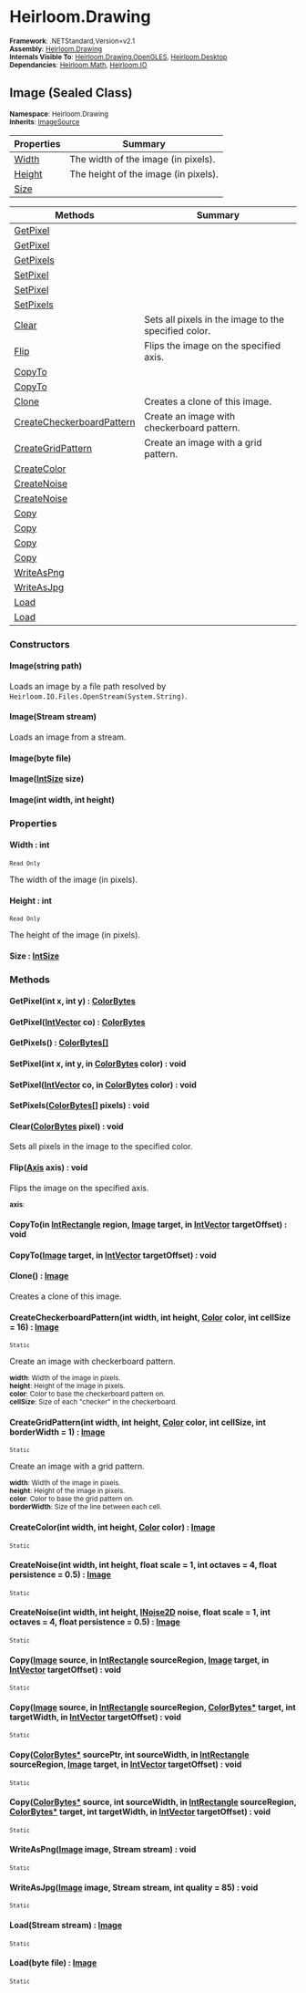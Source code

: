 # Heirloom.Drawing

<small>**Framework**: .NETStandard,Version=v2.1</small>  
<small>**Assembly**: [Heirloom.Drawing](../Heirloom.Drawing/Heirloom.Drawing.md)</small>  
<small>**Internals Visible To**: [Heirloom.Drawing.OpenGLES](../Heirloom.Drawing.OpenGLES/Heirloom.Drawing.OpenGLES.md), [Heirloom.Desktop](../Heirloom.Desktop/Heirloom.Desktop.md)</small>  
<small>**Dependancies**: [Heirloom.Math](../Heirloom.Math/Heirloom.Math.md), [Heirloom.IO](../Heirloom.IO/Heirloom.IO.md)</small>  

## Image (Sealed Class)
<small>**Namespace**: Heirloom.Drawing</small>  
<small>**Inherits**: [ImageSource](Heirloom.Drawing.ImageSource.md)</small>  

| Properties             | Summary                              |
|------------------------|--------------------------------------|
| [Width](#WID68924896)  | The width of the image (in pixels).  |
| [Height](#HEIE098AAEB) | The height of the image (in pixels). |
| [Size](#SIZ9C9392F9)   |                                      |

| Methods                                   | Summary                                              |
|-------------------------------------------|------------------------------------------------------|
| [GetPixel](#GET6D6C5BDB)                  |                                                      |
| [GetPixel](#GETB152AD22)                  |                                                      |
| [GetPixels](#GET33DBF793)                 |                                                      |
| [SetPixel](#SET65ACED49)                  |                                                      |
| [SetPixel](#SET695E975E)                  |                                                      |
| [SetPixels](#SET839EE26E)                 |                                                      |
| [Clear](#CLEE2064C99)                     | Sets all pixels in the image to the specified color. |
| [Flip](#FLI52E46586)                      | Flips the image on the specified axis.               |
| [CopyTo](#COP6964DB6F)                    |                                                      |
| [CopyTo](#COPBC09C414)                    |                                                      |
| [Clone](#CLOA49B4FCB)                     | Creates a clone of this image.                       |
| [CreateCheckerboardPattern](#CRE6BF39FAE) | Create an image with checkerboard pattern.           |
| [CreateGridPattern](#CRE54163986)         | Create an image with a grid pattern.                 |
| [CreateColor](#CRE9126DF94)               |                                                      |
| [CreateNoise](#CREBAD66DF9)               |                                                      |
| [CreateNoise](#CRE97042461)               |                                                      |
| [Copy](#COPA37F06B)                       |                                                      |
| [Copy](#COPDA107945)                      |                                                      |
| [Copy](#COPABF7383)                       |                                                      |
| [Copy](#COPE53B3007)                      |                                                      |
| [WriteAsPng](#WRI21543049)                |                                                      |
| [WriteAsJpg](#WRID1C95C6F)                |                                                      |
| [Load](#LOA93FA19CA)                      |                                                      |
| [Load](#LOA8A003EFE)                      |                                                      |

### Constructors

#### Image(string path)

Loads an image by a file path resolved by `Heirloom.IO.Files.OpenStream(System.String)`.

#### Image(Stream stream)

Loads an image from a stream.

#### Image(byte file)

#### Image([IntSize](../Heirloom.Math/Heirloom.Math.IntSize.md) size)

#### Image(int width, int height)

### Properties

#### <a name="WID68924896"></a>Width : int

<small>`Read Only`</small>

The width of the image (in pixels).

#### <a name="HEIE098AAEB"></a>Height : int

<small>`Read Only`</small>

The height of the image (in pixels).

#### <a name="SIZ9C9392F9"></a>Size : [IntSize](../Heirloom.Math/Heirloom.Math.IntSize.md)


### Methods

#### <a name="GET6D6C5BDB"></a>GetPixel(int x, int y) : [ColorBytes](Heirloom.Drawing.ColorBytes.md)


#### <a name="GETB152AD22"></a>GetPixel([IntVector](../Heirloom.Math/Heirloom.Math.IntVector.md) co) : [ColorBytes](Heirloom.Drawing.ColorBytes.md)


#### <a name="GET33DBF793"></a>GetPixels() : [ColorBytes[]](Heirloom.Drawing.ColorBytes.md)

#### <a name="SET65ACED49"></a>SetPixel(int x, int y, in [ColorBytes](Heirloom.Drawing.ColorBytes.md) color) : void


#### <a name="SET695E975E"></a>SetPixel([IntVector](../Heirloom.Math/Heirloom.Math.IntVector.md) co, in [ColorBytes](Heirloom.Drawing.ColorBytes.md) color) : void


#### <a name="SET839EE26E"></a>SetPixels([ColorBytes[]](Heirloom.Drawing.ColorBytes.md) pixels) : void


#### <a name="CLEE2064C99"></a>Clear([ColorBytes](Heirloom.Drawing.ColorBytes.md) pixel) : void

Sets all pixels in the image to the specified color.


#### <a name="FLI52E46586"></a>Flip([Axis](Heirloom.Drawing.Axis.md) axis) : void

Flips the image on the specified axis.

<small>**axis**: <param name="axis"></param></small>  

#### <a name="COP6964DB6F"></a>CopyTo(in [IntRectangle](../Heirloom.Math/Heirloom.Math.IntRectangle.md) region, [Image](Heirloom.Drawing.Image.md) target, in [IntVector](../Heirloom.Math/Heirloom.Math.IntVector.md) targetOffset) : void


#### <a name="COPBC09C414"></a>CopyTo([Image](Heirloom.Drawing.Image.md) target, in [IntVector](../Heirloom.Math/Heirloom.Math.IntVector.md) targetOffset) : void


#### <a name="CLOA49B4FCB"></a>Clone() : [Image](Heirloom.Drawing.Image.md)

Creates a clone of this image.

#### <a name="CRE6BF39FAE"></a>CreateCheckerboardPattern(int width, int height, [Color](Heirloom.Drawing.Color.md) color, int cellSize = 16) : [Image](Heirloom.Drawing.Image.md)
<small>`Static`</small>

Create an image with checkerboard pattern.

<small>**width**: <param name="width">Width of the image in pixels.</param></small>  
<small>**height**: <param name="height">Height of the image in pixels.</param></small>  
<small>**color**: <param name="color">Color to base the checkerboard pattern on.</param></small>  
<small>**cellSize**: <param name="cellSize">Size of each "checker" in the checkerboard.</param></small>  

#### <a name="CRE54163986"></a>CreateGridPattern(int width, int height, [Color](Heirloom.Drawing.Color.md) color, int cellSize, int borderWidth = 1) : [Image](Heirloom.Drawing.Image.md)
<small>`Static`</small>

Create an image with a grid pattern.

<small>**width**: <param name="width">Width of the image in pixels.</param></small>  
<small>**height**: <param name="height">Height of the image in pixels.</param></small>  
<small>**color**: <param name="color">Color to base the grid pattern on.</param></small>  
<small>**borderWidth**: <param name="borderWidth">Size of the line between each cell.</param></small>  

#### <a name="CRE9126DF94"></a>CreateColor(int width, int height, [Color](Heirloom.Drawing.Color.md) color) : [Image](Heirloom.Drawing.Image.md)
<small>`Static`</small>


#### <a name="CREBAD66DF9"></a>CreateNoise(int width, int height, float scale = 1, int octaves = 4, float persistence = 0.5) : [Image](Heirloom.Drawing.Image.md)
<small>`Static`</small>


#### <a name="CRE97042461"></a>CreateNoise(int width, int height, [INoise2D](../Heirloom.Math/Heirloom.Math.INoise2D.md) noise, float scale = 1, int octaves = 4, float persistence = 0.5) : [Image](Heirloom.Drawing.Image.md)
<small>`Static`</small>


#### <a name="COPA37F06B"></a>Copy([Image](Heirloom.Drawing.Image.md) source, in [IntRectangle](../Heirloom.Math/Heirloom.Math.IntRectangle.md) sourceRegion, [Image](Heirloom.Drawing.Image.md) target, in [IntVector](../Heirloom.Math/Heirloom.Math.IntVector.md) targetOffset) : void
<small>`Static`</small>


#### <a name="COPDA107945"></a>Copy([Image](Heirloom.Drawing.Image.md) source, in [IntRectangle](../Heirloom.Math/Heirloom.Math.IntRectangle.md) sourceRegion, [ColorBytes*](Heirloom.Drawing.ColorBytes.md) target, int targetWidth, in [IntVector](../Heirloom.Math/Heirloom.Math.IntVector.md) targetOffset) : void
<small>`Static`</small>


#### <a name="COPABF7383"></a>Copy([ColorBytes*](Heirloom.Drawing.ColorBytes.md) sourcePtr, int sourceWidth, in [IntRectangle](../Heirloom.Math/Heirloom.Math.IntRectangle.md) sourceRegion, [Image](Heirloom.Drawing.Image.md) target, in [IntVector](../Heirloom.Math/Heirloom.Math.IntVector.md) targetOffset) : void
<small>`Static`</small>


#### <a name="COPE53B3007"></a>Copy([ColorBytes*](Heirloom.Drawing.ColorBytes.md) source, int sourceWidth, in [IntRectangle](../Heirloom.Math/Heirloom.Math.IntRectangle.md) sourceRegion, [ColorBytes*](Heirloom.Drawing.ColorBytes.md) target, int targetWidth, in [IntVector](../Heirloom.Math/Heirloom.Math.IntVector.md) targetOffset) : void
<small>`Static`</small>


#### <a name="WRI21543049"></a>WriteAsPng([Image](Heirloom.Drawing.Image.md) image, Stream stream) : void
<small>`Static`</small>


#### <a name="WRID1C95C6F"></a>WriteAsJpg([Image](Heirloom.Drawing.Image.md) image, Stream stream, int quality = 85) : void
<small>`Static`</small>


#### <a name="LOA93FA19CA"></a>Load(Stream stream) : [Image](Heirloom.Drawing.Image.md)
<small>`Static`</small>


#### <a name="LOA8A003EFE"></a>Load(byte file) : [Image](Heirloom.Drawing.Image.md)
<small>`Static`</small>


